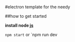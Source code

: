 #electron template for the needy

##how to get started

**install node [js](https://nodejs.org/)**

`npm start` or `npm run dev

